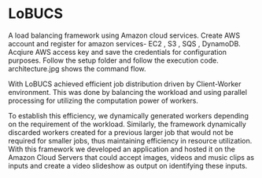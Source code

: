 # LoBUCS
A load balancing framework using Amazon cloud services.
Create AWS account and register for amazon services- EC2 , S3 , SQS , DynamoDB.
Acqiure AWS access key and save the credentials for configuration purposes.
Follow the setup folder and follow the execution code. architecture.jpg shows the command flow.

With LoBUCS achieved efficient job
distribution driven by Client-Worker environment. This
was done by balancing the workload and using
parallel processing for utilizing the computation power of
workers.

To establish this efficiency, we dynamically generated
workers depending on the requirement of the workload.
Similarly, the framework dynamically discarded workers
created for a previous larger job that would not be required
for smaller jobs, thus maintaining efficiency in resource
utilization. With this framework we developed an application and hosted it on the Amazon Cloud
Servers that could accept images, videos and music clips
as inputs and create a video slideshow as output on
identifying these inputs. 

